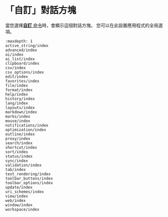 # 「自訂」對話方塊

當您選擇[**自訂** 命令](../../cmd/tools/common_settings)時，會顯示這個對話方塊。
您可以在此設置應用程式的全局選項。


```{toctree}
:maxdepth: 1
active_string/index
advanced/index
ai/index
ai_list/index
clipboard/index
csv/index
csv_options/index
edit/index
favorites/index
file/index
format/index
help/index
history/index
lang/index
layouts/index
markdown/index
marks/index
mouse/index
notifications/index
optimization/index
outline/index
proxy/index
search/index
shortcut/index
sort/index
status/index
sync/index
validation/index
tab/index
text_rendering/index
toolbar_buttons/index
toolbar_options/index
update/index
uri_schemes/index
view/index
web/index
window/index
workspace/index
```
